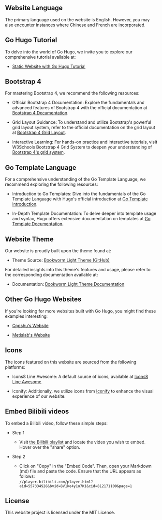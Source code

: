 ## Website Language

The primary language used on the website is English. However, you may also encounter instances where Chinese and French are incorporated.



## Go Hugo Tutorial

To delve into the world of Go Hugo, we invite you to explore our comprehensive tutorial available at:

- [Static Website with Go Hugo Tutorial](https://gitee.com/lundechen/static_website_with_go_hugo)


## Bootstrap 4

For mastering Bootstrap 4, we recommend the following resources:

- Official Bootstrap 4 Documentation: Explore the fundamentals and advanced features of Bootstrap 4 with the official documentation at [Bootstrap 4 Documentation](https://getbootstrap.com/docs/4.5/getting-started/introduction/).

- Grid Layout Guidance: To understand and utilize Bootstrap's powerful grid layout system, refer to the official documentation on the grid layout at [Bootstrap 4 Grid Layout](https://getbootstrap.com/docs/4.0/layout/grid/).

- Interactive Learning: For hands-on practice and interactive tutorials, visit W3Schools Bootstrap 4 Grid System to deepen your understanding of [Bootstrap 4's grid system](https://www.w3schools.com/bootstrap4/bootstrap_grid_system.asp).


## Go Template Language



For a comprehensive understanding of the Go Template Language, we recommend exploring the following resources:

- Introduction to Go Templates: Dive into the fundamentals of the Go Template Language with Hugo's official introduction at [Go Template Introduction](https://gohugo.io/templates/introduction/).

- In-Depth Template Documentation: To delve deeper into template usage and syntax, Hugo offers extensive documentation on templates at [Go Template Documentation](https://gohugo.io/templates/).


## Website Theme


Our website is proudly built upon the theme found at:

- Theme Source: [Bookworm Light Theme (GitHub)](https://github.com/gethugothemes/bookworm-light)

For detailed insights into this theme's features and usage, please refer to the corresponding documentation available at:

- Documentation: [Bookworm Light Theme Documentation](https://docs.gethugothemes.com/bookworm/)


## Other Go Hugo Websites

If you're looking for more websites built with Go Hugo, you might find these examples interesting:

- [Cppshu's Website](https://github.com/cppshu/cppshu.github.io)

- [Metislab's Website](https://github.com/metislab/metislab.github.io)


## Icons


The icons featured on this website are sourced from the following platforms:

- Icons8 Line Awesome: A default source of icons, available at [Icons8 Line Awesome](https://icons8.com/line-awesome).

- Iconify: Additionally, we utilize icons from [Iconify](https://icon-sets.iconify.design/) to enhance the visual experience of our website.

## Embed Bilibili videos

To embed a Bilibili video, follow these simple steps:

- Step 1
    - Visit [the Bilibili playlist](https://space.bilibili.com/472463946/channel/collectiondetail?sid=1189630) and locate the video you wish to embed. Hover over the "share" option.

- Step 2
    - Click on "Copy" in the "Embed Code". Then, open your Markdown (md) file and paste the code. Ensure that the URL appears as follows: <br>
  ```//player.bilibili.com/player.html?aid=557334928&bvid=BV1ke4y1o7Ki&cid=812171100&page=1```

## License

This website project is licensed under the MIT License.

